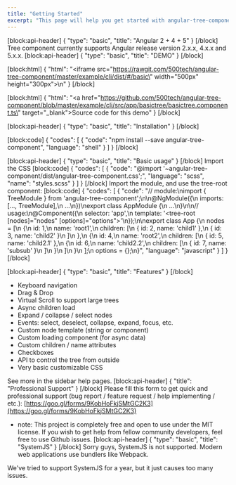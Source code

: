 ```yaml
---
title: "Getting Started"
excerpt: "This page will help you get started with angular-tree-component.\nYou'll be up and running in a jiffy!"
---
```

[block:api-header]
{
  "type": "basic",
  "title": "Angular 2 + 4 + 5"
}
[/block]
Tree component currently supports Angular release version 2.x.x, 4.x.x and 5.x.x.
[block:api-header]
{
  "type": "basic",
  "title": "DEMO"
}
[/block]

[block:html]
{
  "html": "<iframe src=\"https://rawgit.com/500tech/angular-tree-component/master/example/cli/dist/#/basic\" width=\"500px\" height=\"300px\"></iframe>\n"
}
[/block]

[block:html]
{
  "html": "<a href=\"https://github.com/500tech/angular-tree-component/blob/master/example/cli/src/app/basictree/basictree.component.ts\" target=\"_blank\">Source code for this demo</a>"
}
[/block]

[block:api-header]
{
  "type": "basic",
  "title": "Installation"
}
[/block]

[block:code]
{
  "codes": [
    {
      "code": "npm install --save angular-tree-component",
      "language": "shell"
    }
  ]
}
[/block]

[block:api-header]
{
  "type": "basic",
  "title": "Basic usage"
}
[/block]
Import the CSS
[block:code]
{
  "codes": [
    {
      "code": "@import '~angular-tree-component/dist/angular-tree-component.css';",
      "language": "scss",
      "name": "styles.scss"
    }
  ]
}
[/block]
Import the module, and use the tree-root component:
[block:code]
{
  "codes": [
    {
      "code": "// module:\nimport { TreeModule } from 'angular-tree-component';\n\n@NgModule({\n  imports: [..., TreeModule],\n  ...\n})\nexport class AppModule {\n  ...\n}\n\n// usage:\n@Component({\n  selector: 'app',\n  template: '<tree-root [nodes]=\"nodes\" [options]=\"options\"></tree-root>'\n});\n\nexport class App {\n  nodes = [\n    {\n      id: 1,\n      name: 'root1',\n      children: [\n        { id: 2, name: 'child1' },\n        { id: 3, name: 'child2' }\n      ]\n    },\n    {\n      id: 4,\n      name: 'root2',\n      children: [\n        { id: 5, name: 'child2.1' },\n        {\n          id: 6,\n          name: 'child2.2',\n          children: [\n            { id: 7, name: 'subsub' }\n          ]\n        }\n      ]\n    }\n  ];\n  options = {};\n}",
      "language": "javascript"
    }
  ]
}
[/block]

[block:api-header]
{
  "type": "basic",
  "title": "Features"
}
[/block]
* Keyboard navigation
* Drag & Drop
* Virtual Scroll to support large trees
* Async children load
* Expand / collapse / select nodes
* Events: select, deselect, collapse, expand, focus, etc.
* Custom node template (string or component)
* Custom loading component (for async data)
* Custom children / name attributes
* Checkboxes
* API to control the tree from outside
* Very basic customizable CSS

See more in the sidebar help pages.
[block:api-header]
{
  "title": "Professional Support"
}
[/block]
Please fill this form to get quick and professional support (bug report / feature request / help implementing / etc.):
[https://goo.gl/forms/9KobHoFkjSMtGC2K3](https://goo.gl/forms/9KobHoFkjSMtGC2K3)

* note: This project is completely free and open to use under the MIT license.
If you wish to get help from fellow community developers, feel free to use Github issues.
[block:api-header]
{
  "type": "basic",
  "title": "SystemJS"
}
[/block]
Sorry guys, SystemJS is not supported.
Modern web applications use bundlers like Webpack.

We've tried to support SystemJS for a year, but it just causes too many issues.